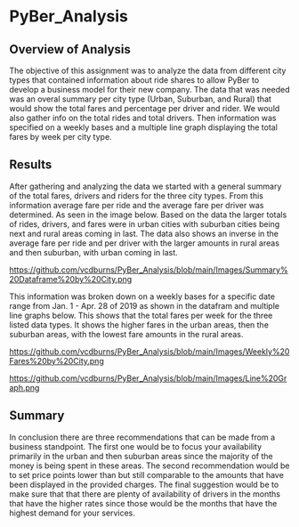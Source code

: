 # PyBer_Analysis

## Overview of Analysis
The objective of this assignment was to analyze the data from different city types that contained information about ride shares to allow PyBer to develop a business model for their new company.  The data that was needed was an overal summary per city type (Urban, Suburban, and Rural) that would show the total fares and percentage per driver and rider.  We would also gather info on the total rides and total drivers.  Then information was specified on a weekly bases and a multiple line graph displaying the total fares by week per city type.

## Results
After gathering and analyzing the data we started with a general summary of the total fares, drivers and riders for the three city types.  From this information average fare per ride and the average fare per driver was determined.  As seen in the image below.  Based on the data the larger totals of rides, drivers, and fares were in urban cities with suburban cities being next and rural areas coming in last.  The data also shows an inverse in the average fare per ride and per driver with the larger amounts in rural areas and then suburban, with urban coming in last.

https://github.com/vcdburns/PyBer_Analysis/blob/main/Images/Summary%20Dataframe%20by%20City.png

This information was broken down on a weekly bases for a specific date range from Jan. 1 - Apr. 28 of 2019 as shown in the datafram and multiple line graphs below. This shows that the total fares per week for the three listed data types.  It shows the higher fares in the urban areas, then the suburban areas, with the lowest fare amounts in the rural areas.  

https://github.com/vcdburns/PyBer_Analysis/blob/main/Images/Weekly%20Fares%20by%20City.png

https://github.com/vcdburns/PyBer_Analysis/blob/main/Images/Line%20Graph.png

## Summary
In conclusion there are three recommendations that can be made from a business standpoint.  The first one would be to focus your availability primarily in the urban and then suburban areas since the majority of the money is being spent in these areas.  The second recommendation would be to set price points lower than but still comparable to the amounts that have been displayed in the provided charges.  The final suggestion would be to make sure that that there are plenty of availability of drivers in the months that have the higher rates since those would be the months that have the highest demand for your services.
